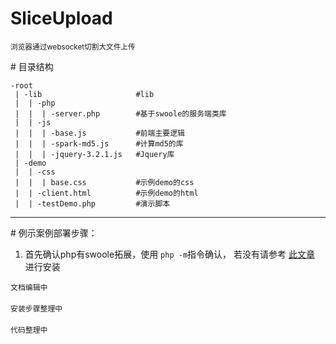 # SliceUpload    
<small>浏览器通过websocket切割大文件上传</small>


\# 目录结构
```
-root
 | -lib                     #lib
 |  | -php 
 |  |  | -server.php        #基于swoole的服务端类库
 |  | -js
 |  |  | -base.js           #前端主要逻辑
 |  |  | -spark-md5.js      #计算md5的库
 |  |  | -jquery-3.2.1.js   #Jquery库
 | -demo
 |  | -css
 |  |  | base.css           #示例demo的css
 |  | -client.html          #示例demo的html
 |  | -testDemo.php         #演示脚本
```

<hr/>

\# 例示案例部署步骤：

1. 首先确认php有swoole拓展，使用 `php -m`指令确认， 若没有请参考 [此文章](https://segmentfault.com/a/1190000008285814) 进行安装



`文档编辑中` <br/><br/>
`安装步骤整理中`<br/><br/>
`代码整理中`<br/><br/>



